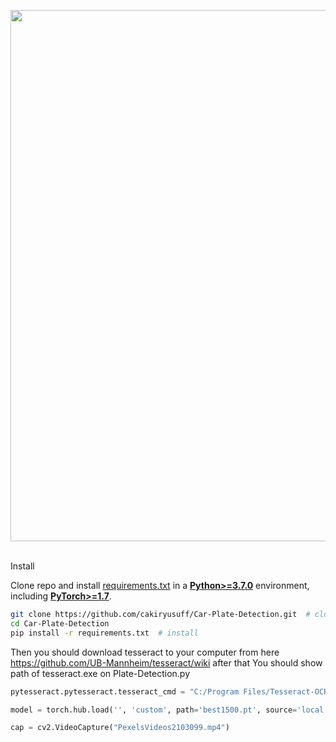 <div align="center">
  <p>
    <a align="center" href="https://ultralytics.com/yolov5" target="_blank">
      <img width="850" src="https://github.com/ultralytics/assets/raw/master/yolov5/v62/splash_readme.png"></a>
    <br><br>
  </p>
</div>

<summary>Install</summary>

Clone repo and install [requirements.txt](https://github.com/ultralytics/yolov5/blob/master/requirements.txt) in a
[**Python>=3.7.0**](https://www.python.org/) environment, including
[**PyTorch>=1.7**](https://pytorch.org/get-started/locally/).

```bash
git clone https://github.com/cakiryusuff/Car-Plate-Detection.git  # clone
cd Car-Plate-Detection
pip install -r requirements.txt  # install
```
Then you should download tesseract to your computer from here https://github.com/UB-Mannheim/tesseract/wiki after that
You should show path of tesseract.exe on Plate-Detection.py
  
```python
pytesseract.pytesseract.tesseract_cmd = "C:/Program Files/Tesseract-OCR/tesseract.exe" #Right Here

model = torch.hub.load('', 'custom', path='best1500.pt', source='local')

cap = cv2.VideoCapture("PexelsVideos2103099.mp4")
```
